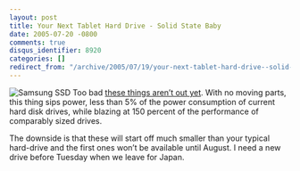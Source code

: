 ```yaml
---
layout: post
title: Your Next Tablet Hard Drive - Solid State Baby
date: 2005-07-20 -0800
comments: true
disqus_identifier: 8920
categories: []
redirect_from: "/archive/2005/07/19/your-next-tablet-hard-drive--solid-state-baby.aspx/"
---
```


![Samsung SSD](http://haacked.com/images/SamsungSolidState.jpg) Too bad
[these things aren’t out
yet](http://www.samsung.com/PressCenter/PressRelease/PressRelease.asp?seq=20050523_0000123980#).
With no moving parts, this thing sips power, less than 5% of the power
consumption of current hard disk drives, while blazing at 150 percent of
the performance of comparably sized drives.

The downside is that these will start off much smaller than your typical
hard-drive and the first ones won’t be available until August. I need a
new drive before Tuesday when we leave for Japan.

